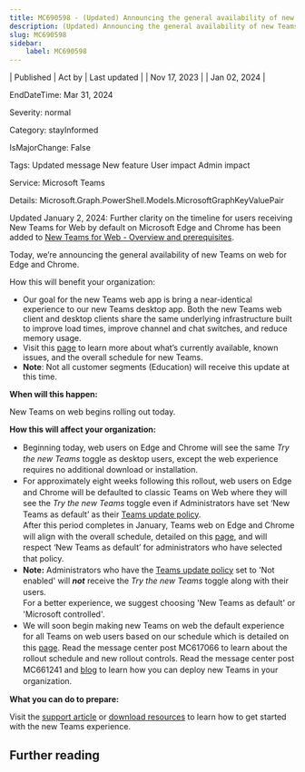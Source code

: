 ```yaml
---
title: MC690598 - (Updated) Announcing the general availability of new Teams on web for Edge and Chrome
description: (Updated) Announcing the general availability of new Teams on web for Edge and Chrome
slug: MC690598
sidebar:
    label: MC690598
---
```



| Published | Act by | Last updated |
| Nov 17, 2023 |  | Jan 02, 2024 |

EndDateTime: Mar 31, 2024

Severity: normal

Category: stayInformed

IsMajorChange: False

Tags: Updated message New feature User impact Admin impact

Service: Microsoft Teams

Details: Microsoft.Graph.PowerShell.Models.MicrosoftGraphKeyValuePair

<p>Updated January 2, 2024: Further clarity on the timeline for users receiving New Teams for Web by default on Microsoft Edge and Chrome has been added to <a href="https://learn.microsoft.com/MicrosoftTeams/new-teams-web" target="_blank">New Teams for Web - Overview and prerequisites</a>.&nbsp;</p><p>Today, we’re announcing the general availability of new Teams on web for Edge and Chrome.</p>
<p>How this will benefit your organization:</p><ul><li>Our goal for the new Teams web app is bring a near-identical experience to our new Teams desktop app. Both the new Teams web client and desktop clients share the same underlying infrastructure built to improve load times, improve channel and chat switches, and reduce memory usage. 
</li><li>Visit this <a href="https://learn.microsoft.com/microsoftteams/new-teams-desktop-admin" target="_blank">page</a> to learn more about what’s currently available, known issues, and the overall schedule for new Teams.
</li><li><b>Note</b>: Not all customer segments (Education) will receive this update at this time.</li></ul>
<p><b>When will this happen:</b><br></p><p>New Teams on web begins rolling out today.</p><p><b>How this will affect your organization:</b><br></p><ul><li style="line-height: 1.4;">Beginning today, web users on Edge and Chrome will see the same <i>Try the new Teams</i> toggle as desktop users, except the web experience requires no additional download or installation.</li><li style="line-height: 1.4;">For approximately eight weeks following this rollout, web users on Edge and Chrome will be defaulted to classic Teams on Web where they will see the <i>Try the new Teams </i>toggle even if Administrators have set ‘New Teams as default’ as their <a href="https://learn.microsoft.com/microsoftteams/new-teams-deploy-using-policies?tabs=teams-admin-center" target="_blank">Teams update policy</a>. <br>After this period completes in January, Teams web on Edge and Chrome will align with the overall schedule, detailed on this <a href="https://learn.microsoft.com/microsoftteams/new-teams-desktop-admin#when-will-the-new-teams-become-the-default-client" target="_blank">page</a>, and will respect ‘New Teams as default’ for administrators who have selected that policy.&nbsp;</li><li style="line-height: 1.4;"><b>Note:</b> Administrators who have the <a href="https://learn.microsoft.com/microsoftteams/new-teams-deploy-using-policies?tabs=teams-admin-center" target="_blank">Teams update policy</a> set to 'Not enabled' will <b><i>not</i></b> receive the <i>Try the new Teams</i> toggle along with their users.<br>For a better experience, we suggest choosing 'New Teams as default' or 'Microsoft controlled'.</li><li style="line-height: 1.4;">We will soon begin making new Teams on web the default experience for all Teams on web users based on our schedule which is detailed on this <a href="https://learn.microsoft.com/microsoftteams/new-teams-desktop-admin#when-will-the-new-teams-become-the-default-client" target="_blank">page</a>. Read the message center post MC617066 to learn about the rollout schedule and new rollout controls. Read the message center post MC661241 and <a href="https://learn.microsoft.com/microsoftteams/new-teams-desktop-admin#when-will-the-new-teams-become-the-default-client" target="_blank">blog</a> to learn how you can deploy new Teams in your organization.
</li></ul><p><b>What you can do to prepare:</b></p><p>Visit the <a href="https://aka.ms/NewTeamsWebSupport" target="_blank">support article</a> or <a href="https://aka.ms/NewTeams" target="_blank">download resources</a> to learn how to get started with the new Teams experience.</p>

## Further reading

